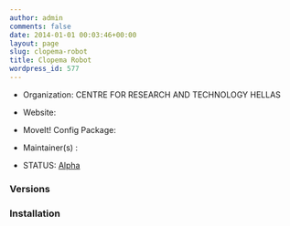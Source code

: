 ```yaml
---
author: admin
comments: false
date: 2014-01-01 00:03:46+00:00
layout: page
slug: clopema-robot
title: Clopema Robot
wordpress_id: 577
---
```



	
  * Organization: CENTRE FOR RESEARCH AND TECHNOLOGY HELLAS

	
  * Website:

	
  * MoveIt! Config Package: 

	
  * Maintainer(s) :

	
  * STATUS: [Alpha](/about/moveit-status/#legend)




### Versions








### Installation






